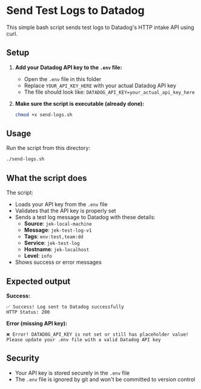 # Send Test Logs to Datadog

This simple bash script sends test logs to Datadog's HTTP intake API using curl.

## Setup

1. **Add your Datadog API key to the `.env` file:**
   - Open the `.env` file in this folder
   - Replace `YOUR_API_KEY_HERE` with your actual Datadog API key
   - The file should look like: `DATADOG_API_KEY=your_actual_api_key_here`

2. **Make sure the script is executable (already done):**
   ```bash
   chmod +x send-logs.sh
   ```

## Usage

Run the script from this directory:

```bash
./send-logs.sh
```

## What the script does

The script:
- Loads your API key from the `.env` file
- Validates that the API key is properly set
- Sends a test log message to Datadog with these details:
  - **Source**: `jek-local-machine`
  - **Message**: `jek-test-log-v1`
  - **Tags**: `env:test,team:dd`
  - **Service**: `jek-test-log`
  - **Hostname**: `jek-localhost`
  - **Level**: `info`
- Shows success or error messages

## Expected output

**Success:**
```
✅ Success! Log sent to Datadog successfully
HTTP Status: 200
```

**Error (missing API key):**
```
❌ Error! DATADOG_API_KEY is not set or still has placeholder value!
Please update your .env file with a valid Datadog API key
```

## Security

- Your API key is stored securely in the `.env` file
- The `.env` file is ignored by git and won't be committed to version control